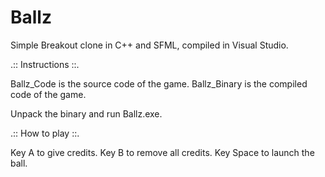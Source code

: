 # Ballz
Simple Breakout clone in C++ and SFML, compiled in Visual Studio.

.:: Instructions ::.

Ballz_Code is the source code of the game.
Ballz_Binary is the compiled code of the game.

Unpack the binary and run Ballz.exe.

.:: How to play ::.

Key A to give credits.
Key B to remove all credits.
Key Space to launch the ball.

